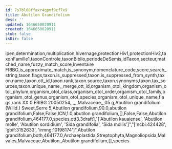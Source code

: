 ```yaml
---
id: 7s7bl08ffaxr4qpmf9cf7x9
title: Abutilon Grandifolium
desc: ''
updated: 1646650020911
created: 1646650020911
stub: false
isDir: false
---
```

ipen,determination,multiplication,hivernage,protectionHiv1,protectionHiv2,taxonFamille1,taxonControle,taxonBiblio,periodeDeSemis,idTaxon,secteur,matched_name,fuzzy_match_score,Inventaire FRIBG,is_approximate_match,is_synonym,nomenclature_code,score,search_string,taxon.flags,taxon.is_suppressed,taxon.is_suppressed_from_synth,taxon.name,taxon.ott_id,taxon.rank,taxon.source,taxon.synonyms,taxon.tax_sources,taxon.unique_name,_merge,ott_id,organism_otol_kingdom,organism_otol_phylum,organism_otol_class,organism_otol_order,organism_otol_family,organism_otol_genus,organism_otol_species,organism_otol_unique_name,flags,rank
XX 0 FRIBG 20050254,,,,,,Malvaceae,,,05 g,Abutilon grandifolium (Willd.) Sweet,Serre 5,Abutilon grandifolium,90.0,abutilon grandifolium,False,False,ICN,1.0,abutilon grandifolium,[],False,False,Abutilon grandifolium,464177.0,species,ott3.3draft1,"['Abutilon kauaiense', 'Abutilon molle', 'Abutilon sordidium', 'Sida grandifolia', 'Sida mollis']","['ncbi:424428', 'gbif:3152633', 'irmng:10198174']",Abutilon grandifolium,both,464177.0,Archaeplastida,Streptophyta,Magnoliopsida,Malvales,Malvaceae,Abutilon,,Abutilon grandifolium,[],species
